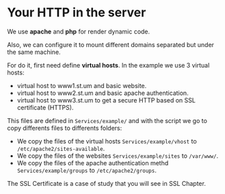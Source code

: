 # Your HTTP in the server

We use **apache** and **php** for render dynamic code.

Also, we can configure it to mount different domains separated but under the same machine.

For do it, first need define **virtual hosts**. In the example we use 3 virtual hosts:

* virtual host to www1.st.um and basic website.
* virtual host to www2.st.um and basic apache authentication.
* virtual host to www3.st.um to get a secure HTTP based on SSL certificate (HTTPS).

This files are defined in `Services/example/` and with the script we go to copy differents files to differents folders:

* We copy the files of the virtual hosts `Services/example/vhost` to `/etc/apache2/sites-available`.
* We copy the files of the websites `Services/example/sites` to `/var/www/`.
* We copy the files of the apache authentication methd  `Services/example/groups` to `/etc/apache2/groups`.

The SSL Certificate is a case of study that you will see in SSL Chapter.
